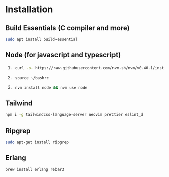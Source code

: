# Installation
## Build Essentials (C compiler and more)
``` bash
sudo apt install build-essential
```

## Node (for javascript and typescript)
1. ``` bash
    curl -o- https://raw.githubusercontent.com/nvm-sh/nvm/v0.40.1/install.sh | bash
   ```
2. ```
    source ~/bashrc
   ```
2. ```bash
    nvm install node && nvm use node
    ```

## Tailwind
``` bash
npm i -g tailwindcss-language-server neovim prettier eslint_d
```

## Ripgrep
``` bash
sudo apt-get install ripgrep
```

## Erlang
``` bash
brew install erlang rebar3
```
